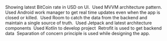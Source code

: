 Showing latest BitCoin rate in USD on UI.  
Used MVVM architecture pattern.  
Used Android work manager to get real time updates even when the app is closed or killed. 
Used Room to catch the data from the backend and maintain a single source of truth.  
Used Jetpack and latest architecture components  
Used Kotlin to develop project  
Retrofit is used to get backend data 
Separation of concern principle is used while designing the app.
